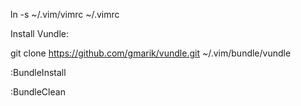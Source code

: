 ln -s ~/.vim/vimrc ~/.vimrc

Install Vundle:

git clone https://github.com/gmarik/vundle.git ~/.vim/bundle/vundle

:BundleInstall

:BundleClean
